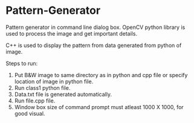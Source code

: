 # Pattern-Generator
Pattern generator in command line dialog box.
OpenCV python library is used to process the image and get important details.

C++ is used to display the pattern from data generated from python of image.

Steps to run:

1. Put B&W image to same directory as in python and cpp file or specify location of image in python file.
2. Run class1 python file.
3. Data.txt file is generated automatically.
4. Run file.cpp file.
5. Window box size of command prompt must atleast 1000 X 1000, for good visual.
